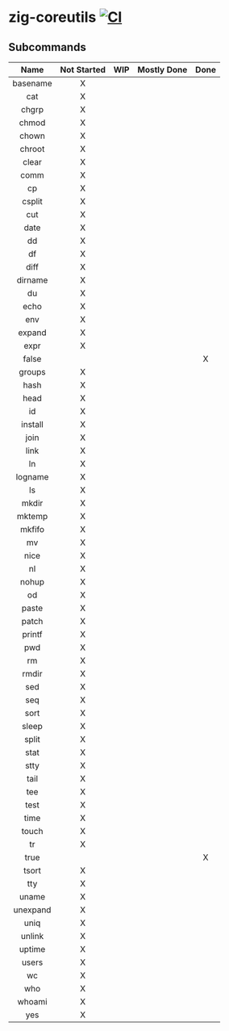 # zig-coreutils [![CI](https://github.com/leecannon/zig-coreutils/actions/workflows/main.yml/badge.svg?branch=master)](https://github.com/leecannon/zig-coreutils/actions/workflows/main.yml)

## Subcommands

|   Name   | Not Started |   WIP   | Mostly Done | Done |
| :------: | :---------: | :-----: | :---------: | :--: |
| basename |      X      |         |             |      |
| cat      |      X      |         |             |      |
| chgrp    |      X      |         |             |      |
| chmod    |      X      |         |             |      |
| chown    |      X      |         |             |      |
| chroot   |      X      |         |             |      |
| clear    |      X      |         |             |      |
| comm     |      X      |         |             |      |
| cp       |      X      |         |             |      |
| csplit   |      X      |         |             |      |
| cut      |      X      |         |             |      |
| date     |      X      |         |             |      |
| dd       |      X      |         |             |      |
| df       |      X      |         |             |      |
| diff     |      X      |         |             |      |
| dirname  |      X      |         |             |      |
| du       |      X      |         |             |      |
| echo     |      X      |         |             |      |
| env      |      X      |         |             |      |
| expand   |      X      |         |             |      |
| expr     |      X      |         |             |      |
| false    |             |         |             |  X   |
| groups   |      X      |         |             |      |
| hash     |      X      |         |             |      |
| head     |      X      |         |             |      |
| id       |      X      |         |             |      |
| install  |      X      |         |             |      |
| join     |      X      |         |             |      |
| link     |      X      |         |             |      |
| ln       |      X      |         |             |      |
| logname  |      X      |         |             |      |
| ls       |      X      |         |             |      |
| mkdir    |      X      |         |             |      |
| mktemp   |      X      |         |             |      |
| mkfifo   |      X      |         |             |      |
| mv       |      X      |         |             |      |
| nice     |      X      |         |             |      |
| nl       |      X      |         |             |      |
| nohup    |      X      |         |             |      |
| od       |      X      |         |             |      |
| paste    |      X      |         |             |      |
| patch    |      X      |         |             |      |
| printf   |      X      |         |             |      |
| pwd      |      X      |         |             |      |
| rm       |      X      |         |             |      |
| rmdir    |      X      |         |             |      |
| sed      |      X      |         |             |      |
| seq      |      X      |         |             |      |
| sort     |      X      |         |             |      |
| sleep    |      X      |         |             |      |
| split    |      X      |         |             |      |
| stat     |      X      |         |             |      |
| stty     |      X      |         |             |      |
| tail     |      X      |         |             |      |
| tee      |      X      |         |             |      |
| test     |      X      |         |             |      |
| time     |      X      |         |             |      |
| touch    |      X      |         |             |      |
| tr       |      X      |         |             |      |
| true     |             |         |             |  X   |
| tsort    |      X      |         |             |      |
| tty      |      X      |         |             |      |
| uname    |      X      |         |             |      |
| unexpand |      X      |         |             |      |
| uniq     |      X      |         |             |      |
| unlink   |      X      |         |             |      |
| uptime   |      X      |         |             |      |
| users    |      X      |         |             |      |
| wc       |      X      |         |             |      |
| who      |      X      |         |             |      |
| whoami   |      X      |         |             |      |
| yes      |      X      |         |             |      |
